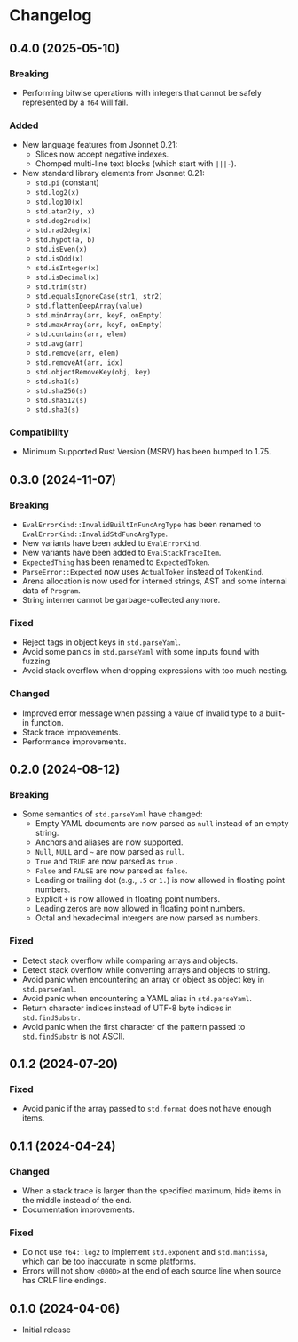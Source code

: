 # Changelog

## 0.4.0 (2025-05-10)

### Breaking

- Performing bitwise operations with integers that cannot be safely represented
  by a `f64` will fail.

### Added

- New language features from Jsonnet 0.21:
  - Slices now accept negative indexes.
  - Chomped multi-line text blocks (which start with `|||-`).
- New standard library elements from Jsonnet 0.21:
  - `std.pi` (constant)
  - `std.log2(x)`
  - `std.log10(x)`
  - `std.atan2(y, x)`
  - `std.deg2rad(x)`
  - `std.rad2deg(x)`
  - `std.hypot(a, b)`
  - `std.isEven(x)`
  - `std.isOdd(x)`
  - `std.isInteger(x)`
  - `std.isDecimal(x)`
  - `std.trim(str)`
  - `std.equalsIgnoreCase(str1, str2)`
  - `std.flattenDeepArray(value)`
  - `std.minArray(arr, keyF, onEmpty)`
  - `std.maxArray(arr, keyF, onEmpty)`
  - `std.contains(arr, elem)`
  - `std.avg(arr)`
  - `std.remove(arr, elem)`
  - `std.removeAt(arr, idx)`
  - `std.objectRemoveKey(obj, key)`
  - `std.sha1(s)`
  - `std.sha256(s)`
  - `std.sha512(s)`
  - `std.sha3(s)`

### Compatibility

- Minimum Supported Rust Version (MSRV) has been bumped to 1.75.

## 0.3.0 (2024-11-07)

### Breaking

- `EvalErrorKind::InvalidBuiltInFuncArgType` has been renamed to
  `EvalErrorKind::InvalidStdFuncArgType`.
- New variants have been added to `EvalErrorKind`.
- New variants have been added to `EvalStackTraceItem`.
- `ExpectedThing` has been renamed to `ExpectedToken`.
- `ParseError::Expected` now uses `ActualToken` instead of `TokenKind`.
- Arena allocation is now used for interned strings, AST and some internal data
  of `Program`.
- String interner cannot be garbage-collected anymore.

### Fixed

- Reject tags in object keys in `std.parseYaml`.
- Avoid some panics in `std.parseYaml` with some inputs found with fuzzing.
- Avoid stack overflow when dropping expressions with too much nesting.

### Changed

- Improved error message when passing a value of invalid type to a built-in function.
- Stack trace improvements.
- Performance improvements.

## 0.2.0 (2024-08-12)

### Breaking

- Some semantics of `std.parseYaml` have changed:
  - Empty YAML documents are now parsed as `null` instead of an empty string.
  - Anchors and aliases are now supported.
  - `Null`, `NULL` and `~` are now parsed as `null`.
  - `True` and `TRUE` are now parsed as `true` .
  - `False` and `FALSE` are now parsed as `false`.
  - Leading or trailing dot (e.g., `.5` or `1.`) is now allowed in floating
    point numbers.
  - Explicit `+` is now allowed in floating point numbers.
  - Leading zeros are now allowed in floating point numbers.
  - Octal and hexadecimal intergers are now parsed as numbers.

### Fixed

- Detect stack overflow while comparing arrays and objects.
- Detect stack overflow while converting arrays and objects to string.
- Avoid panic when encountering an array or object as object key in
  `std.parseYaml`.
- Avoid panic when encountering a YAML alias in `std.parseYaml`.
- Return character indices instead of UTF-8 byte indices in `std.findSubstr`.
- Avoid panic when the first character of the pattern passed to `std.findSubstr`
  is not ASCII.

## 0.1.2 (2024-07-20)

### Fixed

- Avoid panic if the array passed to `std.format` does not have enough items.

## 0.1.1 (2024-04-24)

### Changed

- When a stack trace is larger than the specified maximum, hide items in the
  middle instead of the end.
- Documentation improvements.

### Fixed

- Do not use `f64::log2` to implement `std.exponent` and `std.mantissa`, which
  can be too inaccurate in some platforms.
- Errors will not show `<000D>` at the end of each source line when source has
  CRLF line endings.

## 0.1.0 (2024-04-06)

- Initial release
